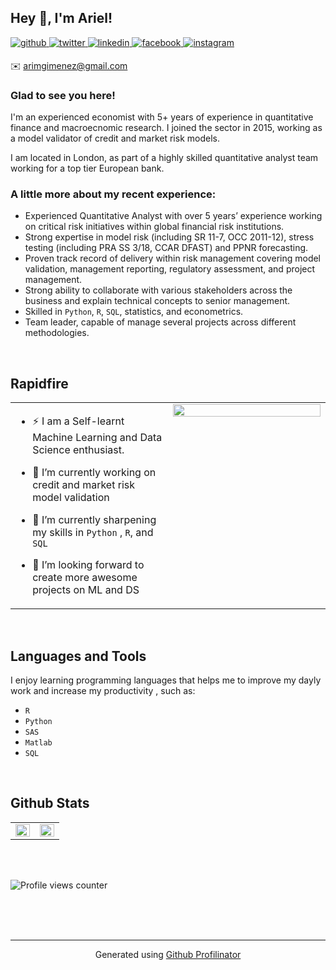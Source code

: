 ## Hey 👋, I'm Ariel!  
  

<a href="https://github.com/arielmg09" target="_blank">
<img src=https://img.shields.io/badge/github-%2324292e.svg?&style=for-the-badge&logo=github&logoColor=white alt=github style="margin-bottom: 5px;" />
</a>
<a href="https://twitter.com/arimartg" target="_blank">
<img src=https://img.shields.io/badge/twitter-%2300acee.svg?&style=for-the-badge&logo=twitter&logoColor=white alt=twitter style="margin-bottom: 5px;" />
</a>
<a href="https://linkedin.com/in/ariel-m-gimenez" target="_blank">
<img src=https://img.shields.io/badge/linkedin-%231E77B5.svg?&style=for-the-badge&logo=linkedin&logoColor=white alt=linkedin style="margin-bottom: 5px;" />
</a>
<a href="https://www.facebook.com/arielmarting" target="_blank">
<img src=https://img.shields.io/badge/facebook-%232E87FB.svg?&style=for-the-badge&logo=facebook&logoColor=white alt=facebook style="margin-bottom: 5px;" />
</a>
<a href="https://instagram.com/arielmg09" target="_blank">
<img src=https://img.shields.io/badge/instagram-%23000000.svg?&style=for-the-badge&logo=instagram&logoColor=white alt=instagram style="margin-bottom: 5px;" />
</a>  
  
✉️ arimgimenez@gmail.com  

### Glad to see you here!  
I'm an experienced economist with 5+ years of experience in quantitative finance and macroecnomic research.  I joined the sector in 2015, working as a model validator of credit and market risk models. 

I am located in London, as part of a highly skilled quantitative analyst team working for a top tier European bank.  
  
### A little more about my **recent experience**:
-	Experienced Quantitative Analyst with over 5 years’ experience working on critical risk initiatives within global financial risk institutions.
-	Strong expertise in model risk (including SR 11-7, OCC 2011-12), stress testing (including PRA SS 3/18, CCAR DFAST) and PPNR forecasting.
-	Proven track record of delivery within risk management covering model validation, management reporting, regulatory assessment, and project management.
-	Strong ability to collaborate with various stakeholders across the business and explain technical concepts to senior management.
-	Skilled in `Python`, `R`, `SQL`, statistics, and econometrics. 
-	Team leader, capable of manage several projects across different methodologies.


<br/>  


## Rapidfire  
<table><tr><td valign="top" width="50%">

- ⚡ I am a Self-learnt Machine Learning and Data Science enthusiast.
 

- 🔭 I’m currently working on credit and market risk model validation  
  

- 🌱 I’m currently sharpening my skills in `Python` , `R`, and `SQL`  
  

- 👯 I’m looking forward to create more awesome projects on ML and DS  


</td><td valign="top" width="50%">

<div align="center">
<img src="https://rishavanand.github.io/static/images/greetings.gif" align="center" style="width: 100%" />
</div>  


</td></tr></table>  

<br/>  


## Languages and Tools  
I enjoy learning programming languages that helps me to improve my dayly work and increase my productivity , such as:
* `R`
* `Python`
* `SAS`
* `Matlab`
* `SQL`

<br/>  


## Github Stats  
<table><tr><td valign="top" width="50%">

<img src="https://github-readme-stats.vercel.app/api?username=arielmg09&show_icons=true&count_private=true&hide_border=true" align="left" style="width: 100%" />

</td><td valign="top" width="50%">

<img src="https://github-readme-stats.vercel.app/api/top-langs/?username=arielmg09&hide_border=true&layout=compact" align="left" style="width: 100%" />

</td></tr></table>  

<br/>  

  

<br/>  

![Profile views counter](https://komarev.com/ghpvc/?username=arielmg09&&style=flat-square)  
  

<br/>  

  

<br/>  


<br />

----
<div align="center">Generated using <a href="https://profilinator.rishav.dev/" target="_blank">Github Profilinator</a></div>





[linkedin]: https://www.linkedin.com/in/ariel-m-gimenez/
[facebook]: https://www.facebook.com/arielmarting
[instagram]: https://www.instagram.com/arielmg09/
[twitter]: https://twitter.com/arimartg
